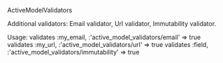ActiveModelValidators

Additional validators: Email validator, Url validator, Immutability validator.

Usage:
  validates :my_email, :'active_model_validators/email' => true
  validates :my_url,   :'active_model_validators/url' => true
  validates :field,    :'active_model_validators/immutability' => true
